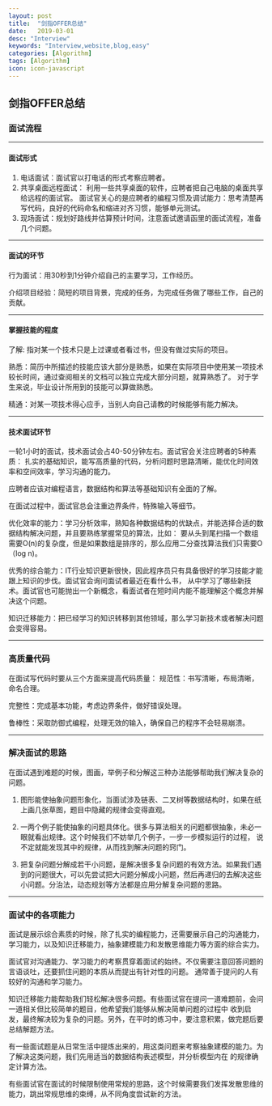 ```yaml
---
layout: post
title:  "剑指OFFER总结"
date:   2019-03-01
desc: "Interview"
keywords: "Interview,website,blog,easy"
categories: [Algorithm]
tags: [Algorithm]
icon: icon-javascript
---
```

## 剑指OFFER总结

### **面试流程**

***

#### 面试形式
1. 电话面试：面试官以打电话的形式考察应聘者。
2. 共享桌面远程面试： 利用一些共享桌面的软件，应聘者把自己电脑的桌面共享给远程的面试官。
面试官关心的是应聘者的编程习惯及调试能力：思考清楚再写代码，良好的代码命名和缩进对齐习惯，能够单元测试。
3. 现场面试：规划好路线并估算预计时间，注意面试邀请函里的面试流程，准备几个问题。

***

#### 面试的环节
行为面试：用30秒到1分钟介绍自己的主要学习，工作经历。

介绍项目经验：简短的项目背景，完成的任务，为完成任务做了哪些工作，自己的贡献。

***

#### 掌握技能的程度
了解: 指对某一个技术只是上过课或者看过书，但没有做过实际的项目。

熟悉：简历中所描述的技能应该大部分是熟悉，如果在实际项目中使用某一项技术较长时间，通过查阅相关的文档可以独立完成大部分问题，就算熟悉了。
对于学生来说，毕业设计所用到的技能可以算做熟悉。

精通：对某一项技术得心应手，当别人向自己请教的时候能够有能力解决。

***

#### 技术面试环节
一轮1小时的面试，技术面试会占40-50分钟左右。面试官会关注应聘者的5种素质：
扎实的基础知识，能写高质量的代码，分析问题时思路清晰，能优化时间效率和空间效率，学习沟通的能力。

应聘者应该对编程语言，数据结构和算法等基础知识有全面的了解。

在面试过程中，面试官总会注重边界条件，特殊输入等细节。

优化效率的能力：学习分析效率，熟知各种数据结构的优缺点，并能选择合适的数据结构解决问题，并且要熟练掌握常见的算法，比如：
要从头到尾扫描一个数组需要O(n)的复杂度，但是如果数组是排序的，那么应用二分查找算法我们只需要O（log n)。

优秀的综合能力：IT行业知识更新很快，因此程序员只有具备很好的学习技能才能跟上知识的步伐。面试官会询问面试者最近在看什么书，
从中学习了哪些新技术。面试官也可能抛出一个新概念，看面试者在短时间内能不能理解这个概念并解决这个问题。

知识迁移能力：把已经学习的知识转移到其他领域，那么学习新技术或者解决问题会变得容易。

***

### **高质量代码**

在面试写代码时要从三个方面来提高代码质量：
规范性：书写清晰，布局清晰，命名合理。

完整性：完成基本功能，考虑边界条件，做好错误处理。

鲁棒性：采取防御式编程，处理无效的输入，确保自己的程序不会轻易崩溃。

***

### **解决面试的思路**

在面试遇到难题的时候，图画，举例子和分解这三种办法能够帮助我们解决复杂的问题。

1. 图形能使抽象问题形象化，当面试涉及链表、二叉树等数据结构时，如果在纸上画几张草图，题目中隐藏的规律会变得直观。

2. 一两个例子能使抽象的问题具体化。很多与算法相关的问题都很抽象，未必一眼就看出规律。这个时候我们不妨举几个例子，一步一步模拟运行的过程，
说不定就能发现其中的规律，从而找到解决问题的窍门。

3. 把复杂问题分解成若干小问题，是解决很多复杂问题的有效方法。如果我们遇到的问题很大，可以先尝试把大问题分解成小问题，然后再递归的去解决这些
小问题。分治法，动态规划等方法都是应用分解复杂问题的思路。

***

### **面试中的各项能力**

面试是展示综合素质的时候，除了扎实的编程能力，还需要展示自己的沟通能力，学习能力，以及知识迁移能力，抽象建模能力和发散思维能力等方面的综合实力。


面试官对沟通能力、学习能力的考察贯穿着面试的始终。不仅需要注意回答问题的言语谈吐，还要抓住问题的本质从而提出有针对性的问题。
通常善于提问的人有较好的沟通和学习能力。

知识迁移能力能帮助我们轻松解决很多问题。有些面试官在提问一道难题前，会问一道相关但比较简单的题目，他希望我们能够从解决简单问题的过程中
收到启发，最终解决较为复杂的问题。另外，在平时的练习中，要注意积累，做完题后要总结解题方法。

有一些面试题是从日常生活中提炼出来的，用这类问题来考察抽象建模的能力。为了解决这类问题，我们先用适当的数据结构表述模型，并分析模型内在
的规律确定计算方法。

有些面试官在面试的时候限制使用常规的思路，这个时候需要我们发挥发散思维的能力，跳出常规思维的束缚，从不同角度尝试新的方法。






